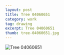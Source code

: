 ```yaml
---
layout: post
title: Tree 04060651
category: work
tag: drawing
excerpt: Tree 04060651
thumb: tree-04060651.jpg
---
```


<p><img src="{{ site.file }}/work/tree-04060651.jpg" alt="Tree 04060651"></p>
